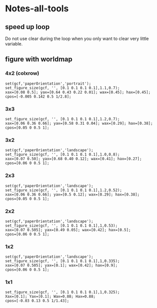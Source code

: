 # Notes-all-tools
## speed up loop
Do not use clear during the loop when you only want to clear very little variable.   




## figure with worldmap 


### 4x2 (colxrow)
```
set(gcf,'paperOrientation','portrait');
set_figure_size(gcf, '', [0.1 0.1 0.1 0.1],1.1,0.7);
xax=[0.08 0.5]; yax=[0.64 0.43 0.22 0.01]; wax=[0.45]; hax=[0.45];
cpos=[-0.005 0.142 0.5 1/2.8];
```

### 3x3
```
set_figure_size(gcf, '', [0.1 0.1 0.1 0.1],1.2,0.7);
xax=[0.06 0.36 0.66]; yax=[0.58 0.31 0.04]; wax=[0.29]; hax=[0.38];
cpos=[0.05 0 0.5 1];
```

### 3x2
```
set(gcf,'paperOrientation','landscape');
set_figure_size(gcf, '', [0.1 0.1 0.1 0.1],1.0,0.8);
xax=[0.07 0.50]; yax=[0.68 0.40 0.12]; wax=[0.41]; hax=[0.27];
cpos=[0.06 0 0.5 1];
```

### 2x3
```
set(gcf,'paperOrientation','landscape');
set_figure_size(gcf, '', [0.1 0.1 0.1 0.1],1.2,0.52);
xax=[0.06 0.36 0.66]; yax=[0.5 0.12]; wax=[0.29]; hax=[0.38];
cpos=[0.05 0 0.5 1];
```

### 2x2
```
set(gcf,'paperOrientation','landscape');
set_figure_size(gcf, '', [0.1 0.1 0.1 0.1],1,0.53);
xax=[0.07 0.505]; yax=[0.49 0.05]; wax=[0.42]; hax=[0.5];
cpos=[0.06 0 0.5 1];
```

### 1x2
```
set(gcf,'paperOrientation','landscape');
set_figure_size(gcf, '', [0.1 0.1 0.1 0.1],1,0.335);
xax=[0.07 0.505]; yax=[0.1]; wax=[0.42]; hax=[0.9];
cpos=[0.06 0 0.5 1];
```

### 1x1
```
set_figure_size(gcf, '', [0.1 0.1 0.1 0.1],1,0.325);
Xax=[0.1]; Yax=[0.1]; Wax=0.88; Hax=0.88;
cpos=[-0.03 0.13 0.5 1/1.43];
```
